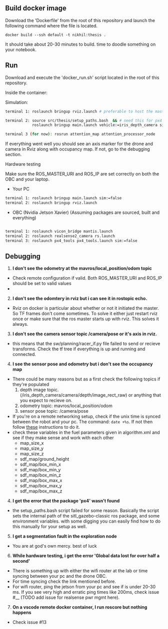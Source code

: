 

## Build docker image

Download the 'Dockerfile' from the root of this repository and launch the following command where the file is located.
```
docker build --ssh default -t nikhil:thesis .
```
It should take about 20-30 minutes to build. time to doodle something on your notebook.

## Run
Download and execute the 'docker_run.sh' script located in the root of this repository.

Inside the container:

Simulation:
```bash
terminal 1: roslaunch bringup rviz.launch # preferable to host the master on rviz

terminal 2: source src/thesis/setup_paths.bash  && # need this for px4 sitl and gazebo
            roslaunch bringup main.launch vehicle:=iris_depth_camera sim:=true

terminal 3 (for now): rosrun attention_map attention_processor_node
```
If everything went well you should see an axis marker for the drone and camera in Rviz along with occupancy map. If not, go to the debugging section.


Hardware testing

Make sure the ROS_MASTER_URI and ROS_IP are set correctly on both the OBC and your laptop.
- Your PC
```bash
terminal 1: roslaunch bringup main.launch sim:=false
terminal 2: roslaunch bringup rviz.launch
```

- OBC (Nvidia Jetson Xavier)
(Assuming packages are sourced, built and everything)
```bash

terminal 1: roslaunch vicon_bridge mantis.launch
terminal 2: roslaunch realsense2_camera rs.launch
terminal 3: roslaunch px4_tools px4_tools.launch sim:=false
```


## Debugging

1. **I don't see the odometry at the mavros/local_position/odom topic**
- Check remote configuration if valid. Both ROS_MASTER_URI and ROS_IP should be set to valid values
- 

2. **I don't see the odomtery in rviz but i can see it in rostopic echo.** 
- Rviz on docker is particular about whether or not it initiated the master. So TF frames don't come sometimes. To solve it either just restart rviz once or make sure that the ros master starts up with rviz. This solves it always.

3. **I don't see the camera sensor topic /camera/pose or it's axis in rviz.**
- this means that the sw/planning/racer_if.py file failed to send or recieve transforms. Check the tf tree if everything is up and running and connected.

4. **I see the sensor pose and odometry but i don't see the occupancy map**
- There could be many reasons but as a first check the following topics if they're populated
    1. depth image topic. (/iris_depth_camera/camera/depth/image_rect_raw) or anything that you expect to recieve on.
    2. odometry topic: mavros/local_position/odom
    3. sensor pose topic: /camera/pose
- If you're on a remote networking setup, check if the unix time is synced between the robot and your pc. The command: `date +%s`. If not then follow [these](https://github.com/cor-drone-dev/mantis-3-drone/blob/main/ros_multi_machine.md#time-synchronization) instructions to do it.
- check these variables in the fuel parameters given in algorithm.xml and see if they make sense and work with each other
    - map_size_x
    - map_size_y
    - map_size_z
    - sdf_map/ground_height
    - sdf_map/box_min_x
    - sdf_map/box_min_y
    - sdf_map/box_min_z
    - sdf_map/box_max_x
    - sdf_map/box_max_y
    - sdf_map/box_max_z

4. **I get the error that the package 'px4' wasn't found**
- the setup_paths.bash script failed for some reason. Basically the script sets the internal path of the sitl_gazebo-classic ros package, and some environment variables. with some digging you can easily find how to do this manually for your setup as well.

5. **I get a segmentation fault in the exploration node**
- You are at god's own mercy. best of luck

6. **While hardware testing, i get the error 'Global data lost for over half a second'**
- There is something up with either the wifi router at the lab or time syncing between your pc and the drone OBC. 
- For time syncing check the link mentioned before. 
- For wifi router, ping the jetson from your pc and see if is under 20-30 ms. If you see very high and erratic ping times like 200ms, check issue #__ (TODO add issue for realsense pwr mgmt here). 

7. **On a vscode remote docker container, I run roscore but nothing happens**
- Check issue #13
